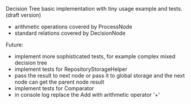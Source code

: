 Decision Tree basic implementation with tiny usage example and tests. 
(draft version)
- arithmetic operations covered by ProcessNode
- standard relations covered by DecisionNode
  
Future:
- implement more sophisticated tests, for example complex mixed decision tree
- implement tests for RepositoryStorageHelper
- pass the result to next node or pass it to global storage and the next node can get the parent node result
- implement tests for Comparator
- in console log replace the Add with arithmetic operator '+'

